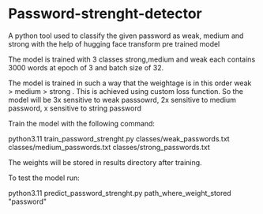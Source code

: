 # Password-strenght-detector

A python tool used to classify the given password as weak, medium and strong with the help of hugging face transform pre trained model

The model is trained with 3 classes strong,medium and weak each contains 3000 words at epoch of 3 and batch size of 32.

The model is trained in such a way that the weightage is in this order weak > medium > strong . This is achieved using custom loss function. 
So the model will be 3x sensitive to weak passsowrd, 2x sensitive to medium password, x sensitive to string password

Train the model with the following command:

python3.11 train_password_strenght.py classes/weak_passwords.txt classes/medium_passwords.txt classes/strong_passwords.txt

The weights will be stored in results directory after training.

To test the model run:

python3.11 predict_password_strenght.py path_where_weight_stored "password" 
